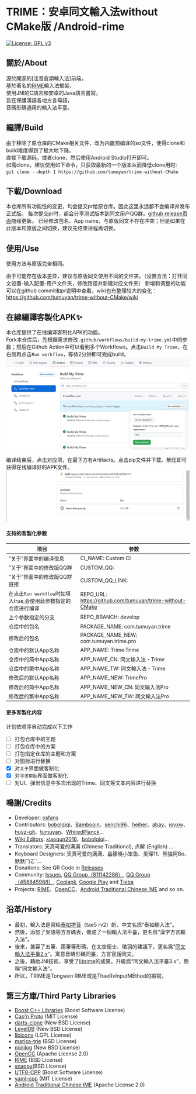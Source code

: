 # TRIME：安卓同文輸入法without CMake版 /Android-rime
[![License: GPL v3](https://img.shields.io/badge/License-GPL%20v3-blue.svg)](https://www.gnu.org/licenses/gpl-3.0)

## 關於/About
源於開源的[注音倉頡輸入法]前端，  
基於著名的[RIME]輸入法框架，  
使用JNI的C語言和安卓的Java語言書寫，  
旨在保護漢語各地方言母語，  
音碼形碼通用的輸入法平臺。  

## 編譯/Build
由于移除了原仓库的CMake相关文件，改为内置预编译的so文件，使得clone和build难度得到了极大地下降。  
直接下载源码，或者clone，然后使用Android Studio打开即可。  
如需clone，建议使用如下命令，只获取最新的一个版本从而降低clone用时:  
`git clone --depth 1 https://github.com/tumuyan/trime-without-CMake`

## 下載/Download
本仓库所有功能性的变更，均会提交pr给原仓库。因此这里永远都不会编译并发布正式版。 
每次提交pr时，都会分享测试版本到同文用户QQ群。[github release页面](https://github.com/osfans/trime/releases)随缘更新。
已经修改包名、App name，与原版同文不存在冲突；但是如果在此版本和原版之间切换，建议先结束进程再切换。

## 使用/Use
使用方法与原版完全相同。

由于可能存在版本差异，建议与原版同文使用不同的文件夹。（设置方法：打开同文设置-输入配置-用户文件夹，修改路径并新建对应文件夹）
新增和调整的功能可以在github commit和pr说明中查看，wiki也有整理较大的变化： https://github.com/tumuyan/trime-without-CMake/wiki  

## 在線編譯客製化APK✨
本仓库提供了在线编译客制化APK的功能。  
Fork本仓库后，先根据需求修改`.github/workflows/build-my-trime.yml`中的参数；然后在Github Action中可以看到多个Workflows。点击`Build My Trime`，在右侧再点击`Run workflow`，等待2分钟即可完成build。  
![](ci_1.jpg)

编译结束后，点击对应项，在最下方有Artifacts。点击zip文件并下载、解压即可获得在线编译好的APK文件。  
![](ci_2.jpg)

#### 支持的客製化參數
| 项目                                        | 参数                                                       |
|-------------------------------------------|----------------------------------------------------------|
| ”关于“界面中的编译信息                              | CI_NAME: Custom CI                                       |
| ”关于“界面中的修改版QQ群                            | CUSTOM_QQ:                                               |
| ”关于“界面中的修改版QQ群链接                         | CUSTOM_QQ_LINK:                                          |
| 在点击`Run workflow`时如填入true,会使用此参数指定的仓库进行编译 | REPO_URL: https://github.com/tumuyan/trime-without-CMake |
| 上个参数指定的分支                                 | REPO_BRANCH: develop                                     |
| 仓库中的包名                                    | PACKAGE_NAME: com.tumuyan.trime                          |
| 修改后的包名                                    | PACKAGE_NAME_NEW: com.tumuyan.trime.pro                  |
| 仓库中的默认App名称                               | APP_NAME: Trime·Trime                                    |
| 仓库中的简中App名称                               | APP_NAME_CN: 同文输入法・Trime                                 |
| 仓库中的繁中App名称                               | APP_NAME_TW: 同文輸入法・Trime                                 |
| 修改后的默认App名称                               | APP_NAME_NEW: TrimePro                                   |
| 修改后的简中App名称                               | APP_NAME_NEW_CN: 同文输入法Pro                                |
| 修改后的繁中App名称                               | APP_NAME_NEW_TW: 同文輸入法Pro                                |

#### 更多客製化内容

计划依顺序自动完成以下工作

- [ ] 打包仓库中的主题
- [ ] 打包仓库中的方案
- [ ] 打包指定仓库的主题和方案
- [ ] 对图标进行替换
- [x] 对`关于`界面做客制化
- [x] 对`寻求帮助`界面做客制化
- [ ] 对UI、弹出信息中多次出现的Trime、同文等文本内容进行替换

## 鳴謝/Credits
- Developer: [osfans](https://github.com/osfans)
- Contributors: [boboIqiqi](https://github.com/boboIqiqi)、[Bambooin](https://github.com/Bambooin)、[senchi96](https://github.com/senchi96)、[heiher](https://github.com/heiher)、[abay](https://github.com/a342191555)、[iovxw](https://github.com/iovxw)、[huyz-git](https://github.com/huyz-git)、[tumuyan](https://github.com/tumuyan)、[WhiredPlanck](https://github.com/WhiredPlanck)...
- [Wiki Editors](https://github.com/osfans/trime/wiki): [xiaoqun2016](https://github.com/xiaoqun2016)、[boboIqiqi](https://github.com/boboIqiqi)...
- Translators: 天真可爱的满满 (Chinese Traditional), 点解 (English) ...
- Keyboard Designers: 天真可爱的满满、皛筱晓小笨鱼、吴琛11、熊猫阿Bo、默默ㄇㄛˋ...
- Donations: See QR Code in [Releases](https://github.com/osfans/trime/releases)
- Community: [Issues](https://github.com/osfans/trime/issues), [QQ Group（811142286）](https://jq.qq.com/?_wv=1027&k=AXdR80HN), [QQ Group（458845988）](https://jq.qq.com/?_wv=1027&k=n6xT4G3q), [Coolapk](http://www.coolapk.com/apk/com.osfans.trime), [Google Play](https://play.google.com/store/apps/details?id=com.osfans.trime) and [Tieba](http://tieba.baidu.com/f?kw=rime)
- Projects: [RIME]、[OpenCC]、[Android Traditional Chinese IME] and so on.

## 沿革/History
- 最初，輸入法是寫給[泰如拼音](http://taerv.nguyoeh.com/ime/)（tae5 rv2）的，中文名爲“泰如輸入法”。  
- 然後，添加了吳語等方言碼表，做成了一個輸入法平臺，更名爲“漢字方言輸入法”。  
- 後來，兼容了五筆、兩筆等形碼，在太空衛士、徵羽的建議下，更名爲“[同文輸入法平臺2.x](https://github.com/osfans/trime-legacy)”。寓意音碼形碼同臺，方言官話同文。  
- 之後，藉助JNI技術，享受了[librime](https://github.com/rime/librime)的成果，升級爲“同文輸入法平臺3.x”，簡稱“同文輸入法”。  
- 所以，TRIME是Tongwen RIME或是ThaeRvInputMEthod的縮寫。

## 第三方庫/Third Party Libraries
- [Boost C++ Libraries](https://www.boost.org/) (Boost Software License)
- [Cap'n Proto](https://capnproto.org/) (MIT License)
- [darts-clone](https://github.com/s-yata/darts-clone) (New BSD License)
- [LevelDB](https://github.com/google/leveldb) (New BSD License)
- [libiconv](https://www.gnu.org/software/libiconv/) (LGPL License)
- [marisa-trie](https://github.com/s-yata/marisa-trie) (BSD License)
- [minilog](http://ceres-solver.org/) (New BSD License)
- [OpenCC](https://github.com/BYVoid/OpenCC) (Apache License 2.0)
- [RIME](https://rime.im) (BSD License)
- [snappy](https://github.com/google/snappy)(BSD License)
- [UTF8-CPP](http://utfcpp.sourceforge.net/) (Boost Software License)
- [yaml-cpp](https://github.com/jbeder/yaml-cpp) (MIT License)
- [Android Traditional Chinese IME](https://code.google.com/p/android-traditional-chinese-ime/) (Apache License 2.0)

[Android Traditional Chinese IME]: https://code.google.com/p/android-traditional-chinese-ime/
[RIME]: http://rime.im
[OpenCC]: https://github.com/BYVoid/OpenCC
